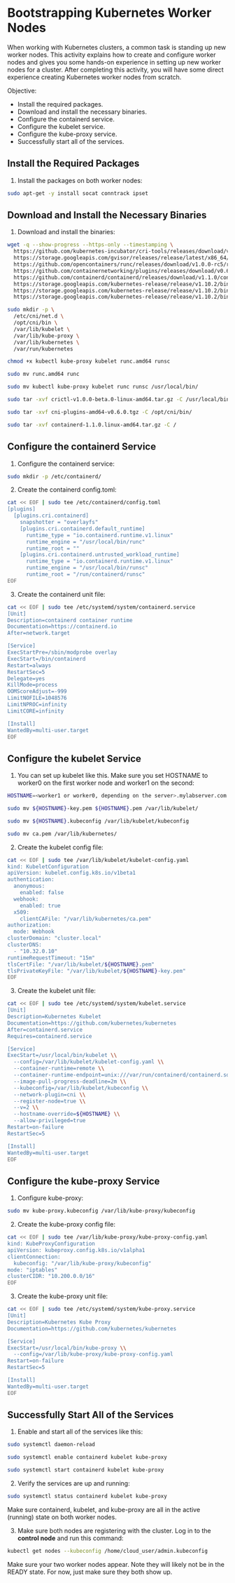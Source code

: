 # Bootstrapping Kubernetes Worker Nodes
When working with Kubernetes clusters, a common task is standing up new worker nodes. This activity explains how to create and configure worker nodes and gives you some hands-on experience in setting up new worker nodes for a cluster. After completing this activity, you will have some direct experience creating Kubernetes worker nodes from scratch.

Objective:
- Install the required packages.
- Download and install the necessary binaries.
- Configure the containerd service.
- Configure the kubelet service.
- Configure the kube-proxy service.
- Successfully start all of the services.

## Install the Required Packages
1. Install the packages on both worker nodes:
```bash
sudo apt-get -y install socat conntrack ipset
```

## Download and Install the Necessary Binaries
1. Download and install the binaries:
```bash
wget -q --show-progress --https-only --timestamping \
  https://github.com/kubernetes-incubator/cri-tools/releases/download/v1.0.0-beta.0/crictl-v1.0.0-beta.0-linux-amd64.tar.gz \
  https://storage.googleapis.com/gvisor/releases/release/latest/x86_64/runsc \
  https://github.com/opencontainers/runc/releases/download/v1.0.0-rc5/runc.amd64 \
  https://github.com/containernetworking/plugins/releases/download/v0.6.0/cni-plugins-amd64-v0.6.0.tgz \
  https://github.com/containerd/containerd/releases/download/v1.1.0/containerd-1.1.0.linux-amd64.tar.gz \
  https://storage.googleapis.com/kubernetes-release/release/v1.10.2/bin/linux/amd64/kubectl \
  https://storage.googleapis.com/kubernetes-release/release/v1.10.2/bin/linux/amd64/kube-proxy \
  https://storage.googleapis.com/kubernetes-release/release/v1.10.2/bin/linux/amd64/kubelet

sudo mkdir -p \
  /etc/cni/net.d \
  /opt/cni/bin \
  /var/lib/kubelet \
  /var/lib/kube-proxy \
  /var/lib/kubernetes \
  /var/run/kubernetes

chmod +x kubectl kube-proxy kubelet runc.amd64 runsc

sudo mv runc.amd64 runc

sudo mv kubectl kube-proxy kubelet runc runsc /usr/local/bin/

sudo tar -xvf crictl-v1.0.0-beta.0-linux-amd64.tar.gz -C /usr/local/bin/

sudo tar -xvf cni-plugins-amd64-v0.6.0.tgz -C /opt/cni/bin/

sudo tar -xvf containerd-1.1.0.linux-amd64.tar.gz -C /
```

## Configure the containerd Service
1. Configure the containerd service:
```bash
sudo mkdir -p /etc/containerd/
```
2. Create the containerd config.toml:
```bash
cat << EOF | sudo tee /etc/containerd/config.toml
[plugins]
  [plugins.cri.containerd]
    snapshotter = "overlayfs"
    [plugins.cri.containerd.default_runtime]
      runtime_type = "io.containerd.runtime.v1.linux"
      runtime_engine = "/usr/local/bin/runc"
      runtime_root = ""
    [plugins.cri.containerd.untrusted_workload_runtime]
      runtime_type = "io.containerd.runtime.v1.linux"
      runtime_engine = "/usr/local/bin/runsc"
      runtime_root = "/run/containerd/runsc"
EOF
```
3. Create the containerd unit file:
```bash
cat << EOF | sudo tee /etc/systemd/system/containerd.service
[Unit]
Description=containerd container runtime
Documentation=https://containerd.io
After=network.target

[Service]
ExecStartPre=/sbin/modprobe overlay
ExecStart=/bin/containerd
Restart=always
RestartSec=5
Delegate=yes
KillMode=process
OOMScoreAdjust=-999
LimitNOFILE=1048576
LimitNPROC=infinity
LimitCORE=infinity

[Install]
WantedBy=multi-user.target
EOF
```

## Configure the kubelet Service
1. You can set up kubelet like this. Make sure you set HOSTNAME to worker0 on the first worker node and worker1 on the second:
```bash
HOSTNAME=<worker1 or worker0, depending on the server>.mylabserver.com

sudo mv ${HOSTNAME}-key.pem ${HOSTNAME}.pem /var/lib/kubelet/

sudo mv ${HOSTNAME}.kubeconfig /var/lib/kubelet/kubeconfig

sudo mv ca.pem /var/lib/kubernetes/
```
2. Create the kubelet config file:
```bash
cat << EOF | sudo tee /var/lib/kubelet/kubelet-config.yaml
kind: KubeletConfiguration
apiVersion: kubelet.config.k8s.io/v1beta1
authentication:
  anonymous:
    enabled: false
  webhook:
    enabled: true
  x509:
    clientCAFile: "/var/lib/kubernetes/ca.pem"
authorization:
  mode: Webhook
clusterDomain: "cluster.local"
clusterDNS:
  - "10.32.0.10"
runtimeRequestTimeout: "15m"
tlsCertFile: "/var/lib/kubelet/${HOSTNAME}.pem"
tlsPrivateKeyFile: "/var/lib/kubelet/${HOSTNAME}-key.pem"
EOF
```
3. Create the kubelet unit file:
```bash
cat << EOF | sudo tee /etc/systemd/system/kubelet.service
[Unit]
Description=Kubernetes Kubelet
Documentation=https://github.com/kubernetes/kubernetes
After=containerd.service
Requires=containerd.service

[Service]
ExecStart=/usr/local/bin/kubelet \\
  --config=/var/lib/kubelet/kubelet-config.yaml \\
  --container-runtime=remote \\
  --container-runtime-endpoint=unix:///var/run/containerd/containerd.sock \\
  --image-pull-progress-deadline=2m \\
  --kubeconfig=/var/lib/kubelet/kubeconfig \\
  --network-plugin=cni \\
  --register-node=true \\
  --v=2 \\
  --hostname-override=${HOSTNAME} \\
  --allow-privileged=true
Restart=on-failure
RestartSec=5

[Install]
WantedBy=multi-user.target
EOF
```

## Configure the kube-proxy Service
1. Configure kube-proxy:
```bash
sudo mv kube-proxy.kubeconfig /var/lib/kube-proxy/kubeconfig
```
2. Create the kube-proxy config file:
```bash
cat << EOF | sudo tee /var/lib/kube-proxy/kube-proxy-config.yaml
kind: KubeProxyConfiguration
apiVersion: kubeproxy.config.k8s.io/v1alpha1
clientConnection:
  kubeconfig: "/var/lib/kube-proxy/kubeconfig"
mode: "iptables"
clusterCIDR: "10.200.0.0/16"
EOF
```
3. Create the kube-proxy unit file:
```bash
cat << EOF | sudo tee /etc/systemd/system/kube-proxy.service
[Unit]
Description=Kubernetes Kube Proxy
Documentation=https://github.com/kubernetes/kubernetes

[Service]
ExecStart=/usr/local/bin/kube-proxy \\
  --config=/var/lib/kube-proxy/kube-proxy-config.yaml
Restart=on-failure
RestartSec=5

[Install]
WantedBy=multi-user.target
EOF
```

## Successfully Start All of the Services
1. Enable and start all of the services like this:
```bash
sudo systemctl daemon-reload

sudo systemctl enable containerd kubelet kube-proxy

sudo systemctl start containerd kubelet kube-proxy
```
2. Verify the services are up and running:
```bash
sudo systemctl status containerd kubelet kube-proxy
```
Make sure containerd, kubelet, and kube-proxy are all in the active (running) state on both worker nodes.

3. Make sure both nodes are registering with the cluster. Log in to the **control node** and run this command:
```bash
kubectl get nodes --kubeconfig /home/cloud_user/admin.kubeconfig
```
Make sure your two worker nodes appear. Note they will likely not be in the READY state. For now, just make sure they both show up.